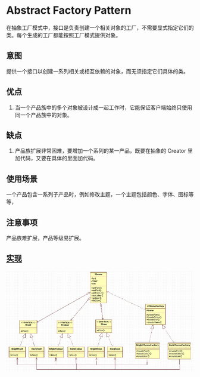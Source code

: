 # Abstract Factory Pattern

在抽象工厂模式中，接口是负责创建一个相关对象的工厂，不需要显式指定它们的类。每个生成的工厂都能按照工厂模式提供对象。

## 意图

提供一个接口以创建一系列相关或相互依赖的对象，而无须指定它们具体的类。

## 优点

1. 当一个产品族中的多个对象被设计成一起工作时，它能保证客户端始终只使用同一个产品族中的对象。

## 缺点

1. 产品族扩展非常困难，要增加一个系列的某一产品，既要在抽象的 Creator 里加代码，又要在具体的里面加代码。

## 使用场景

一个产品包含一系列子产品时，例如修改主题，一个主题包括颜色、字体、图标等等，

## 注意事项

产品族难扩展，产品等级易扩展。

## [实现](https://github.com/shiyangqin/Qinsy/tree/master/design_patterns/abstract_factory_pattern)

<img src="img/AbstractFactoryPattern.jpg" />
